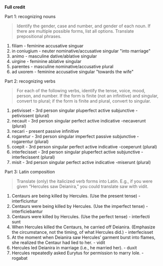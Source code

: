 **Full credit**

Part 1: recognizing nouns
>Identify the gender, case and number, and gender of each noun. If there are multiple possible forms, list all options. Translate prepositional phrases.

1. filiam - feminine accusative singuar
1. in coniugium - neuter nominative/accusative singular  "into marriage"
1. animo - masculine dative/ablative singular
1. uirgine - feminine ablative singular
1. parentes - masculine nominative/accusative plural
1. ad uxorem - feminine accusative singular  "towards the wife"


Part 2: recognizing verbs
>For each of the following verbs, identify the tense, voice, mood, person, and number.
If the form is finite (not an infinitive) and singular, convert to plural; if the form is finite and plural, convert to singular.

1. petivisset - 3rd person singular pluperfect active subjunctive 
-petivissent (plural)
1. necauit - 3rd person singular perfect active indicative
-necaverunt (plural)
1. necari - present passive  infinitive 
1. rogaretur - 3rd person singular imperfect passive subjunctive
-rogarentur (plural)
1. coepit - 3rd person singular perfect active indicative
-coeperunt (plural)
1. interfecisset - 3rd person singular pluperfect active subjunctive
-interfecissent (plural)
1. misit - 3rd person singular perfect active indicative
-miserunt (plural)


Part 3: Latin composition
>Translate (only) the italicized verb forms into Latin. E.g., if you were given “Hercules saw Deianira,” you could translate saw with vidit.

1. Centaurs are being killed by Hercules. (Use the present tense) - interficiuntur
1. Centaurs were being killed by Hercules. (Use the imperfect tense) - interficiebantur
1. Centaurs were killed by Hercules. (Use the perfect tense) - interfecti sunt
1. When Hercules killed the Centaurs, he carried off Deianira. (Emphasize the circumstance, not the timing, of what Hercules did.) - interfecisset
1. At the moment when Deianira saw Hercules’ garment burst into flames, she realized the Centaur had lied to her. - vidit
1. Hercules led Deianira in marriage (i.e., he married her). - duxit
1. Hercules repeatedly asked Eurytus for permission to marry Iole. - rogabat
